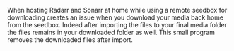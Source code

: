 When hosting Radarr and Sonarr at home while using a remote seedbox for downloading creates an issue when you download your media back home from the seedbox.
Indeed after importing the files to your final media folder the files remains in your downloaded folder as well.
This small program removes the downloaded files after import.
